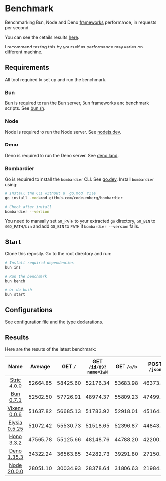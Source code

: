 # Benchmark
Benchmarking Bun, Node and Deno [frameworks](/src) performance, in requests per second.

You can see the details results [here](/results/index.md). 

I recommend testing this by yourself as performance may varies on different machine.

## Requirements
All tool required to set up and run the benchmark.

### Bun
Bun is required to run the Bun server, Bun frameworks and benchmark scripts. See [bun.sh](https://bun.sh).

### Node
Node is required to run the Node server. See [nodejs.dev](https://nodejs.dev).

### Deno
Deno is required to run the Deno server. See [deno.land](https://deno.land).

### Bombardier
Go is required to install the `bombardier` CLI. See [go.dev](https://go.dev).
Install `bombardier` using:
```bash
# Install the CLI without a `go.mod` file
go install -mod=mod github.com/codesenberg/bombardier

# Check after install
bombardier --version
```
You need to manually set `GO_PATH` to your extracted `go` directory, `GO_BIN` to `$GO_PATH/bin` and add `GO_BIN` to `PATH` if `bombardier --version` fails.

## Start
Clone this reposity. Go to the root directory and run:
```bash
# Install required dependencies
bun ins

# Run the benchmark
bun bench

# Or do both
bun start
```

## Configurations
See [configuration file](/config.ts) and the [type declarations](/lib/types.ts). 

## Results
Here are the results of the latest benchmark:

| Name | Average | GET `/` | GET `/id/89?name=1wN` | GET `/a/b` | POST `/json` |
|  :---: | :---: | :---: | :---: | :---: | :---: |
| [Stric 4.0.0](/results/Stric) | 52664.85 | 58425.60 | 52176.34 | 53683.98 | 46373.47 |
| [Bun 0.7.1](/results/Bun) | 52502.50 | 57726.91 | 48974.37 | 55809.23 | 47499.50 |
| [Vixeny 0.0.6](/results/Vixeny) | 51637.82 | 56685.13 | 51783.92 | 52918.01 | 45164.21 |
| [Elysia 0.5.25](/results/Elysia) | 51072.42 | 55530.73 | 51518.65 | 52396.87 | 44843.42 |
| [Hono 3.3.2](/results/Hono) | 47565.78 | 55125.66 | 48148.76 | 44788.20 | 42200.52 |
| [Deno 1.35.3](/results/Deno) | 34322.24 | 36563.85 | 34282.73 | 39291.80 | 27150.59 |
| [Node 20.0.0](/results/Node) | 28051.10 | 30034.93 | 28378.64 | 31806.63 | 21984.18 |